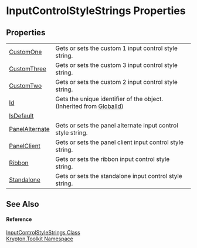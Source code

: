 # InputControlStyleStrings Properties




## Properties
<table>
<tr>
<td><a href="89359451-873a-2436-ec3e-607df5d061d3.md">CustomOne</a></td>
<td>Gets or sets the custom 1 input control style string.</td></tr>
<tr>
<td><a href="2d293200-ff74-0eec-9194-110a97aa498b.md">CustomThree</a></td>
<td>Gets or sets the custom 3 input control style string.</td></tr>
<tr>
<td><a href="4d98d21a-362e-eced-4507-a1d55c129c3c.md">CustomTwo</a></td>
<td>Gets or sets the custom 2 input control style string.</td></tr>
<tr>
<td><a href="71a6846f-bfb6-fb58-b361-6b43ae0583a8.md">Id</a></td>
<td>Gets the unique identifier of the object.<br />(Inherited from <a href="9ef2ca3a-e03e-8927-105a-2f9a6fbdf849.md">GlobalId</a>)</td></tr>
<tr>
<td><a href="e66dbd17-22ac-7507-25b6-496227a6c680.md">IsDefault</a></td>
<td> </td></tr>
<tr>
<td><a href="bf0181d4-a696-d775-97e2-9d6f7ea0b84c.md">PanelAlternate</a></td>
<td>Gets or sets the panel alternate input control style string.</td></tr>
<tr>
<td><a href="bc1f6e07-1d80-0699-d8f0-f8c36647bf87.md">PanelClient</a></td>
<td>Gets or sets the panel client input control style string.</td></tr>
<tr>
<td><a href="a42da2a7-b248-749a-72b7-592eb041843c.md">Ribbon</a></td>
<td>Gets or sets the ribbon input control style string.</td></tr>
<tr>
<td><a href="ea147256-5e20-7e38-7afd-07079ef1ea77.md">Standalone</a></td>
<td>Gets or sets the standalone input control style string.</td></tr>
</table>

## See Also


#### Reference
<a href="eba275f4-8f5d-198f-c484-828d76f15c9e.md">InputControlStyleStrings Class</a>  
<a href="79d2eac2-21f4-54ff-7552-b20c33c30600.md">Krypton.Toolkit Namespace</a>  
